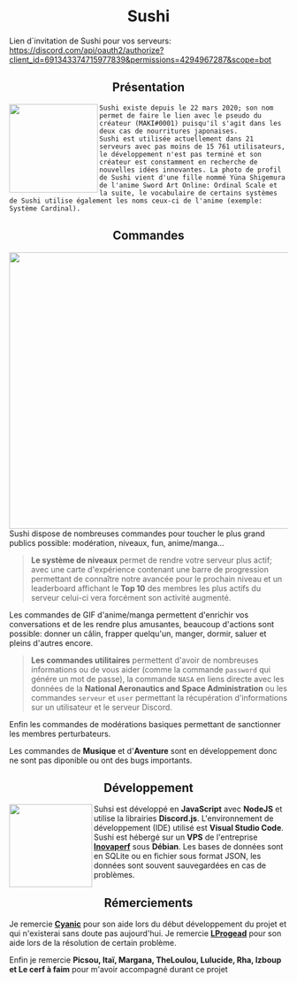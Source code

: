# <div align="center">Sushi</div>

Lien d´invitation de Sushi pour vos serveurs: https://discord.com/api/oauth2/authorize?client_id=691343374715977839&permissions=4294967287&scope=bot

## <div align="center">Présentation</div>

<img align="left" src="https://pbs.twimg.com/profile_images/988878811247849477/yE5bFuCF_400x400.jpg" height="160" width="160" />`Sushi existe depuis le 22 mars 2020; son nom permet de faire le lien avec le pseudo du créateur (MAKI#0001) puisqu'il s'agit dans les deux cas de nourritures japonaises.`</br>
`Sushi est utilisée actuellement dans 21 serveurs avec pas moins de 15 761 utilisateurs, le développement n'est pas terminé et son créateur est constamment en recherche de nouvelles idées innovantes. La photo de profil de Sushi vient d'une fille nommé Yüna Shigemura de l'anime Sword Art Online: Ordinal Scale et la suite, le vocabulaire de certains systèmes de Sushi utilise également les noms ceux-ci de l'anime (exemple: Système Cardinal).`

## <div align="center">Commandes</div>

<img align="right" src="https://cdn.discordapp.com/attachments/774540288902823957/862228643840524298/image0.jpg" height="500" width="600" />

Sushi dispose de nombreuses commandes pour toucher le plus grand publics possible: modération, niveaux, fun, anime/manga...</br>
> **Le système de niveaux** permet de rendre votre serveur plus actif; avec une carte d'expérience contenant une barre de progression permettant de connaître notre avancée pour le prochain niveau et un leaderboard affichant le **Top 10** des membres les plus actifs du serveur celui-ci vera forcément son activité augmenté.

Les commandes de GIF d'anime/manga permettent d'enrichir vos conversations et de les rendre plus amusantes, beaucoup d'actions sont possible: donner un câlin, frapper quelqu'un, manger, dormir, saluer et pleins d'autres encore.

> **Les commandes utilitaires** permettent d'avoir de nombreuses informations ou de vous aider (comme la commande `password` qui génére un mot de passe), la commande `NASA` en liens directe avec les données de la **National Aeronautics and Space Administration** ou les commandes `serveur` et `user` permettant la récupération d'informations sur un utilisateur et le serveur Discord.

Enfin les commandes de modérations basiques permettant de sanctionner les membres perturbateurs.

Les commandes de **Musique** et d'**Aventure** sont en développement donc ne sont pas diponible ou ont des bugs importants.

## <div align="center">Développement</div>

<img align="left" src="https://media.istockphoto.com/vectors/nodejs-vector-logo-backend-programming-in-javascript-server-vector-id1195857274?k=6&m=1195857274&s=170667a&w=0&h=ZOder6I5ySo_A2wrjwJAvqYXFOB2YM1FStenbs5hwn0=" height="150" width="150" />

Suhsi est développé en **JavaScript** avec **NodeJS** et utilise la librairies **Discord.js**. L'environnement de développement (IDE) utilisé est **Visual Studio Code**.
Sushi est hébergé sur un **VPS** de l'entreprise **[Inovaperf](https://inovaperf.fr)** sous **Débian**.
Les bases de données sont en SQLite ou en fichier sous format JSON, les données sont souvent sauvegardées en cas de problèmes.

## <div align="center">Rémerciements</div>

Je remercie **[Cyanic](https://github.com/Cyanic76)** pour son aide lors du début développement du projet et qui n'existerai sans doute pas aujourd'hui.
Je remercie **[LProgead](https://github.com/LProgead)** pour son aide lors de la résolution de certain problème.

Enfin je remercie **Picsou, Itaï, Margana, TheLoulou, Lulucide, Rha, Izboup et Le cerf à faim** pour m'avoir accompagné durant ce projet
